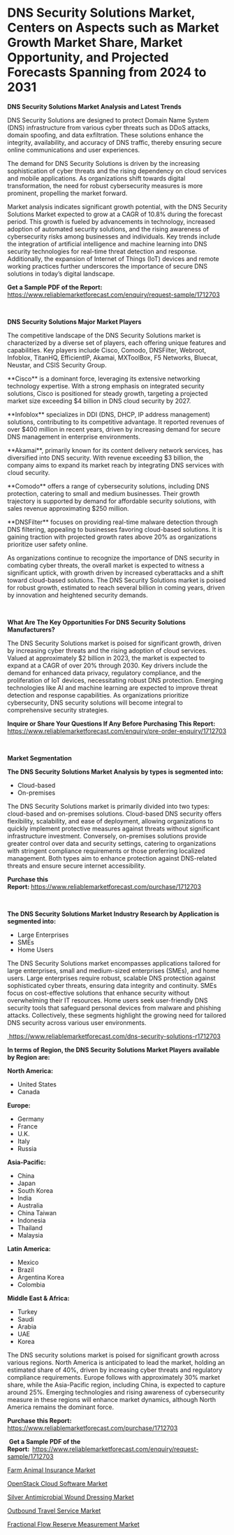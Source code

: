 <p><h1>DNS Security Solutions Market, Centers on Aspects such as Market Growth Market Share, Market Opportunity, and Projected Forecasts Spanning from 2024 to 2031</h1></p><p><strong>DNS Security Solutions Market Analysis and Latest Trends</strong></p>
<p><p>DNS Security Solutions are designed to protect Domain Name System (DNS) infrastructure from various cyber threats such as DDoS attacks, domain spoofing, and data exfiltration. These solutions enhance the integrity, availability, and accuracy of DNS traffic, thereby ensuring secure online communications and user experiences. </p><p>The demand for DNS Security Solutions is driven by the increasing sophistication of cyber threats and the rising dependency on cloud services and mobile applications. As organizations shift towards digital transformation, the need for robust cybersecurity measures is more prominent, propelling the market forward. </p><p>Market analysis indicates significant growth potential, with the DNS Security Solutions Market expected to grow at a CAGR of 10.8% during the forecast period. This growth is fueled by advancements in technology, increased adoption of automated security solutions, and the rising awareness of cybersecurity risks among businesses and individuals. Key trends include the integration of artificial intelligence and machine learning into DNS security technologies for real-time threat detection and response. Additionally, the expansion of Internet of Things (IoT) devices and remote working practices further underscores the importance of secure DNS solutions in today’s digital landscape.</p></p>
<p><strong>Get a Sample PDF of the Report:&nbsp;</strong> <a href="https://www.reliablemarketforecast.com/enquiry/request-sample/1712703?utm_campaign=1805&utm_medium=2&utm_source=Github&utm_content=ia&utm_term=22102024&utm_id=dns-security-solutions">https://www.reliablemarketforecast.com/enquiry/request-sample/1712703</a></p>
<p>&nbsp;</p>
<p><strong>DNS Security Solutions Major Market Players</strong></p>
<p><p>The competitive landscape of the DNS Security Solutions market is characterized by a diverse set of players, each offering unique features and capabilities. Key players include Cisco, Comodo, DNSFilter, Webroot, Infoblox, TitanHQ, EfficientIP, Akamai, MXToolBox, F5 Networks, Bluecat, Neustar, and CSIS Security Group.</p><p>**Cisco** is a dominant force, leveraging its extensive networking technology expertise. With a strong emphasis on integrated security solutions, Cisco is positioned for steady growth, targeting a projected market size exceeding $4 billion in DNS cloud security by 2027. </p><p>**Infoblox** specializes in DDI (DNS, DHCP, IP address management) solutions, contributing to its competitive advantage. It reported revenues of over $400 million in recent years, driven by increasing demand for secure DNS management in enterprise environments.</p><p>**Akamai**, primarily known for its content delivery network services, has diversified into DNS security. With revenue exceeding $3 billion, the company aims to expand its market reach by integrating DNS services with cloud security.</p><p>**Comodo** offers a range of cybersecurity solutions, including DNS protection, catering to small and medium businesses. Their growth trajectory is supported by demand for affordable security solutions, with sales revenue approximating $250 million.</p><p>**DNSFilter** focuses on providing real-time malware detection through DNS filtering, appealing to businesses favoring cloud-based solutions. It is gaining traction with projected growth rates above 20% as organizations prioritize user safety online.</p><p>As organizations continue to recognize the importance of DNS security in combating cyber threats, the overall market is expected to witness a significant uptick, with growth driven by increased cyberattacks and a shift toward cloud-based solutions. The DNS Security Solutions market is poised for robust growth, estimated to reach several billion in coming years, driven by innovation and heightened security demands.</p></p>
<p>&nbsp;</p>
<p><strong>What Are The Key Opportunities For DNS Security Solutions Manufacturers?</strong></p>
<p><p>The DNS Security Solutions market is poised for significant growth, driven by increasing cyber threats and the rising adoption of cloud services. Valued at approximately $2 billion in 2023, the market is expected to expand at a CAGR of over 20% through 2030. Key drivers include the demand for enhanced data privacy, regulatory compliance, and the proliferation of IoT devices, necessitating robust DNS protection. Emerging technologies like AI and machine learning are expected to improve threat detection and response capabilities. As organizations prioritize cybersecurity, DNS security solutions will become integral to comprehensive security strategies.</p></p>
<p><strong>Inquire or Share Your Questions If Any Before Purchasing This Report:</strong> <a href="https://www.reliablemarketforecast.com/enquiry/pre-order-enquiry/1712703?utm_campaign=1805&utm_medium=2&utm_source=Github&utm_content=ia&utm_term=22102024&utm_id=dns-security-solutions">https://www.reliablemarketforecast.com/enquiry/pre-order-enquiry/1712703</a></p>
<p>&nbsp;</p>
<p><strong>Market Segmentation</strong></p>
<p><strong>The DNS Security Solutions Market Analysis by types is segmented into:</strong></p>
<p><ul><li>Cloud-based</li><li>On-premises</li></ul></p>
<p><p>The DNS Security Solutions market is primarily divided into two types: cloud-based and on-premises solutions. Cloud-based DNS security offers flexibility, scalability, and ease of deployment, allowing organizations to quickly implement protective measures against threats without significant infrastructure investment. Conversely, on-premises solutions provide greater control over data and security settings, catering to organizations with stringent compliance requirements or those preferring localized management. Both types aim to enhance protection against DNS-related threats and ensure secure internet accessibility.</p></p>
<p><strong>Purchase this Report:&nbsp;</strong><a href="https://www.reliablemarketforecast.com/purchase/1712703?utm_campaign=1805&utm_medium=2&utm_source=Github&utm_content=ia&utm_term=22102024&utm_id=dns-security-solutions">https://www.reliablemarketforecast.com/purchase/1712703</a></p>
<p>&nbsp;</p>
<p><strong>The DNS Security Solutions Market Industry Research by Application is segmented into:</strong></p>
<p><ul><li>Large Enterprises</li><li>SMEs</li><li>Home Users</li></ul></p>
<p><p>The DNS Security Solutions market encompasses applications tailored for large enterprises, small and medium-sized enterprises (SMEs), and home users. Large enterprises require robust, scalable DNS protection against sophisticated cyber threats, ensuring data integrity and continuity. SMEs focus on cost-effective solutions that enhance security without overwhelming their IT resources. Home users seek user-friendly DNS security tools that safeguard personal devices from malware and phishing attacks. Collectively, these segments highlight the growing need for tailored DNS security across various user environments.</p></p>
<p><a href="https://www.reliablemarketforecast.com/dns-security-solutions-r1712703?utm_campaign=1805&utm_medium=2&utm_source=Github&utm_content=ia&utm_term=22102024&utm_id=dns-security-solutions">&nbsp;https://www.reliablemarketforecast.com/dns-security-solutions-r1712703</a></p>
<p><strong>In terms of Region, the DNS Security Solutions Market Players available by Region are:</strong></p>
<p>
    <p> <strong> North America: </strong>
        <ul>
            <li>United States</li>
            <li>Canada</li>
        </ul>
        </p> 
    <p> <strong> Europe: </strong>
        <ul>
            <li>Germany</li>
            <li>France</li>
            <li>U.K.</li>
            <li>Italy</li>
            <li>Russia</li>
        </ul>
        </p> 
    <p> <strong> Asia-Pacific: </strong>
        <ul>
            <li>China</li>
            <li>Japan</li>
            <li>South Korea</li>
            <li>India</li>
            <li>Australia</li>
            <li>China Taiwan</li>
            <li>Indonesia</li>
            <li>Thailand</li>
            <li>Malaysia</li>
        </ul>
        </p> 
    <p> <strong> Latin America: </strong>
        <ul>
            <li>Mexico</li>
            <li>Brazil</li>
            <li>Argentina Korea</li>
            <li>Colombia</li>
        </ul>
        </p> 
    <p> <strong> Middle East & Africa: </strong>
        <ul>
            <li>Turkey</li>
            <li>Saudi</li>
            <li>Arabia</li>
            <li>UAE</li>
            <li>Korea</li>
        </ul>
    </p>
    </p>
<p><p>The DNS security solutions market is poised for significant growth across various regions. North America is anticipated to lead the market, holding an estimated share of 40%, driven by increasing cyber threats and regulatory compliance requirements. Europe follows with approximately 30% market share, while the Asia-Pacific region, including China, is expected to capture around 25%. Emerging technologies and rising awareness of cybersecurity measure in these regions will enhance market dynamics, although North America remains the dominant force.</p></p>
<p><strong>Purchase this Report: </strong><a href="https://www.reliablemarketforecast.com/purchase/1712703?utm_campaign=1805&utm_medium=2&utm_source=Github&utm_content=ia&utm_term=22102024&utm_id=dns-security-solutions">https://www.reliablemarketforecast.com/purchase/1712703</a></p>
<p>&nbsp;<strong>Get a Sample PDF of the Report:&nbsp;&nbsp;</strong><a href="https://www.reliablemarketforecast.com/enquiry/request-sample/1712703?utm_campaign=1805&utm_medium=2&utm_source=Github&utm_content=ia&utm_term=22102024&utm_id=dns-security-solutions">https://www.reliablemarketforecast.com/enquiry/request-sample/1712703</a></p>
<p><strong></strong></p>
<p><p><a href="https://www.linkedin.com/pulse/farm-animal-insurance-market-analysis-report-global-insights-norzf?utm_campaign=1805&utm_medium=2&utm_source=Github&utm_content=ia&utm_term=22102024&utm_id=dns-security-solutions">Farm Animal Insurance Market</a></p><p><a href="https://github.com/GenaGaines34/Market-Research-Report-List-1/blob/main/openstack-cloud-software-market.md?utm_campaign=1805&utm_medium=2&utm_source=Github&utm_content=ia&utm_term=22102024&utm_id=dns-security-solutions">OpenStack Cloud Software Market</a></p><p><a href="https://www.linkedin.com/pulse/silver-antimicrobial-wound-dressing-market-revolution-size-gtxyf?utm_campaign=1805&utm_medium=2&utm_source=Github&utm_content=ia&utm_term=22102024&utm_id=dns-security-solutions">Silver Antimicrobial Wound Dressing Market</a></p><p><a href="https://www.linkedin.com/pulse/outbound-travel-service-market2024-2031-industry-insights-jt6sf?utm_campaign=1805&utm_medium=2&utm_source=Github&utm_content=ia&utm_term=22102024&utm_id=dns-security-solutions">Outbound Travel Service Market</a></p><p><a href="https://www.linkedin.com/pulse/global-fractional-flow-reserve-measurement-market-analysis-0ggcf?utm_campaign=1805&utm_medium=2&utm_source=Github&utm_content=ia&utm_term=22102024&utm_id=dns-security-solutions">Fractional Flow Reserve Measurement Market</a></p></p>